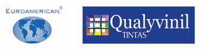 <div style="display:inline_block"><br>
   <img align="center" alt="Euroamerican" height="100" width="150" src="/Docs/euroamerican.png"/>
   <img align="right" alt="Qualyvinil" height="100" width="300" src="/Docs/qualyvinil.png"/>
</div>
